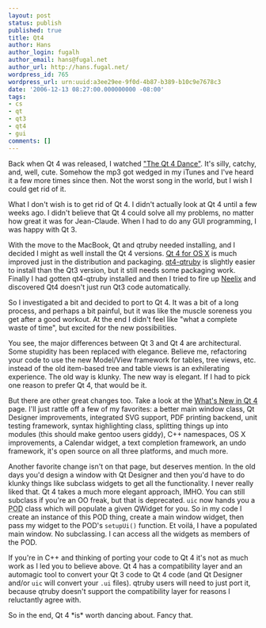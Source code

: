 ```yaml
---
layout: post
status: publish
published: true
title: Qt4
author: Hans
author_login: fugalh
author_email: hans@fugal.net
author_url: http://hans.fugal.net/
wordpress_id: 765
wordpress_url: urn:uuid:a3ee29ee-9f0d-4b87-b389-b10c9e7678c3
date: '2006-12-13 08:27:00.000000000 -08:00'
tags:
- cs
- qt
- qt3
- qt4
- gui
comments: []
---
```

<p>Back when Qt 4 was released, I watched <a href="http://www.trolltech.com/company/newsroom/press-kit/qt4dance">"The Qt 4 Dance"</a>. It's silly, catchy, and, well, cute. Somehow the mp3 got wedged in my iTunes and I've heard it a few more times since then. Not the worst song in the world, but I wish I could get rid of it.</p>

<p>What I don't wish is to get rid of Qt 4. I didn't actually look at Qt 4 until a few weeks ago. I didn't believe that Qt 4 could solve all my problems, no matter how great it was for Jean-Claude. When I had to do any GUI programming, I was happy with Qt 3. </p>

<p>With the move to the MacBook, Qt and qtruby needed installing, and I decided I might as well install the Qt 4 versions. <a href="http://www.trolltech.com/developer/downloads/qt/mac">Qt 4 for OS X</a> is much improved just in the distribution and packaging. <a href="http://developer.kde.org/language-bindings/ruby/index.html">qt4-qtruby</a> is slightly easier to install than the Qt3 version, but it still needs some packaging work. Finally I had gotten qt4-qtruby installed and then I tried to fire up <a href="http://neelix.rubyforge.org/">Neelix</a> and discovered Qt4 doesn't just run Qt3 code automatically.</p>

<p>So I investigated a bit and decided to port to Qt 4. It was a bit of a long process, and perhaps a bit painful, but it was like the muscle soreness you get after a good workout. At the end I didn't feel like "what a complete waste of time", but excited for the new possibilities. </p>

<p>You see, the major differences between Qt 3 and Qt 4 are architectural. Some stupidity has been replaced with elegance. Believe me, refactoring your code to use the new Model/View framework for tables, tree views, etc. instead of the old item-based tree and table views is an exhilerating experience. The old way is klunky. The new way is elegant. If I had to pick one reason to prefer Qt 4, that would be it.</p>

<p>But there are other great changes too. Take a look at the <a href="http://doc.trolltech.com/4.2/qt4-intro.html">What's New in Qt 4</a> page. I'll just rattle off a few of my favorites: a better main window class, Qt Designer improvements, integrated SVG support, PDF printing backend, unit testing framework, syntax highlighting class, splitting things up into modules (this should make gentoo users giddy), C++ namespaces, OS X improvements, a Calendar widget, a text completion framework, an undo framework, it's open source on all three platforms, and much more.</p>

<p>Another favorite change isn't on that page, but deserves mention. In the old days you'd design a window with Qt Designer and then you'd have to do klunky things like subclass widgets to get all the functionality. I never really liked that. Qt 4 takes a much more elegant approach, IMHO. You can still subclass if you're an OO freak, but that is deprecated. <code>uic</code> now hands you a <acronym title="I have no idea">POD</acronym> class which will populate a given QWidget for you. So in my code I create an instance of this POD thing, create a main window widget, then pass my widget to the POD's <code>setupUi()</code> function. Et voilá, I have a populated main window. No subclassing. I can access all the widgets as members of the POD.</p>

<p>If you're in C++ and thinking of porting your code to Qt 4 it's not as much work as I led you to believe above. Qt 4 has a compatibility layer and an automagic tool to convert your Qt 3 code to Qt 4 code (and Qt Designer and/or <code>uic</code> will convert your <code>.ui</code> files). qtruby users will need to just port it, because qtruby doesn't support the compatibility layer for reasons I reluctantly agree with.</p>

<p>So in the end, Qt 4 *is* worth dancing about. Fancy that.</p>
